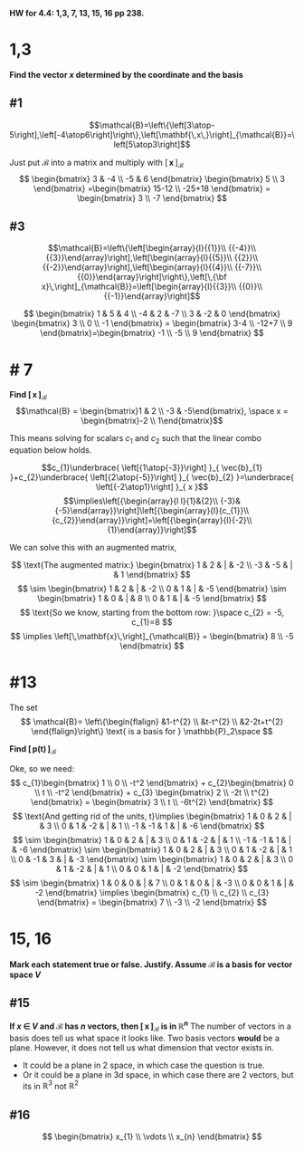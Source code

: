 **HW for 4.4: 1,3, 7, 13, 15, 16 pp 238.**

# 1,3
**Find the vector $x$ determined by the coordinate and the basis**
## #1
$$\mathcal{B}=\left\{\left[3\atop-5\right],\left[-4\atop6\right]\right\},\left[\mathbf{\,x\,}\right]_{\mathcal{B}}=\left[5\atop3\right]$$

Just put  $\mathcal{B}$ into a matrix and multiply with $\left[\,\mathbf{x}\,\right]_{\mathcal{B}}$
$$
\begin{bmatrix}
3 & -4 \\
-5 & 6
\end{bmatrix}
\begin{bmatrix}
5 \\
3
\end{bmatrix}
=\begin{bmatrix}
15-12 \\
-25+18
\end{bmatrix} = 
\begin{bmatrix}
3 \\
-7
\end{bmatrix}
$$

## #3
$$\mathcal{B}=\left\{\left[\begin{array}{l}{{1}}\\ {{-4}}\\ {{3}}\end{array}\right],\left[\begin{array}{l}{{5}}\\ {{2}}\\ {{-2}}\end{array}\right],\left[\begin{array}{l}{{4}}\\ {{-7}}\\ {{0}}\end{array}\right]\right\},\left[\,{\bf x}\,\right]_{\mathcal{B}}=\left[\begin{array}{l}{{3}}\\ {{0}}\\ {{-1}}\end{array}\right]$$

$$
\begin{bmatrix}
1 & 5 & 4 \\
-4 & 2 & -7 \\
3 & -2 & 0
\end{bmatrix} 
\begin{bmatrix}
3 \\
0 \\
-1
\end{bmatrix} =
\begin{bmatrix}
3-4 \\
-12+7 \\
9
\end{bmatrix}=\begin{bmatrix}
-1 \\
-5 \\
9
\end{bmatrix}
$$

# # 7
**Find $\left[\,\mathbf{x}\,\right]_{\mathcal{B}}$**
$$\mathcal{B} = \begin{bmatrix}1 & 2 \\ -3 & -5\end{bmatrix}, \space x = \begin{bmatrix}-2 \\ 1\end{bmatrix}$$


This means solving for scalars $c_{1}$ and $c_{2}$ such that the linear combo equation below holds.

$$c_{1}\underbrace{ \left[{1\atop{-3}}\right] }_{ \vec{b}_{1} }+c_{2}\underbrace{ \left[{2\atop{-5}}\right] }_{ \vec{b}_{2} }=\underbrace{ \left[{-2\atop1}\right] }_{ x }$$
$$\implies\left[{\begin{array}{l l}{1}&{2}\\ {-3}&{-5}\end{array}}\right]\left[{\begin{array}{l}{c_{1}}\\ {c_{2}}\end{array}}\right]=\left[{\begin{array}{l}{-2}\\ {1}\end{array}}\right]$$


We can solve this with an augmented matrix, 

$$
\text{The augmented matrix:}
\begin{bmatrix}
1 & 2 & | & -2 \\
-3 & -5 & | & 1
\end{bmatrix}
$$
$$
\sim \begin{bmatrix}
1 & 2 & | & -2 \\
0 & 1 & | & -5
\end{bmatrix} \sim 
\begin{bmatrix}
1 & 0 & | & 8 \\
0 & 1 & | & -5
\end{bmatrix}
$$
$$
\text{So we know, starting from the bottom row: }\space c_{2} = -5, c_{1}=8
$$
$$
\implies \left[\,\mathbf{x}\,\right]_{\mathcal{B}} = \begin{bmatrix}
8 \\
-5
\end{bmatrix}
$$


# #13
The set 
$$
\mathcal{B}=
\left\{\begin{flalign}
&1-t^{2} \\
&t-t^{2} \\
&2-2t+t^{2}
\end{flalign}\right\}
\text{  is a basis for } \mathbb{P}_2\space
$$

**Find $\left[\,\mathbf{p(t)}\,\right]_{\mathcal{B}}$**

Oke, so we need:
$$
c_{1}\begin{bmatrix}
1 \\
0 \\
-t^2
\end{bmatrix} + c_{2}\begin{bmatrix}
0 \\
t \\
-t^2
\end{bmatrix} + c_{3}
\begin{bmatrix}
2 \\
-2t \\
t^{2}
\end{bmatrix} = \begin{bmatrix}
3 \\
t \\
-6t^{2}
\end{bmatrix}
$$
$$
\text{And getting rid of the units,  t}\implies \begin{bmatrix}
1 & 0 & 2 & | & 3 \\
0 & 1 & -2 & | & 1 \\
-1 & -1 & 1 & | & -6
\end{bmatrix}
$$
$$
\sim \begin{bmatrix}
1 & 0 & 2 & | & 3 \\
0 & 1 & -2 & | & 1 \\
-1 & -1 & 1 & | & -6
\end{bmatrix} \sim 
\begin{bmatrix}
1 & 0 & 2 & | & 3 \\
0 & 1 & -2 & | & 1 \\
0 & -1 & 3 & | & -3
\end{bmatrix} \sim 
\begin{bmatrix}
1 & 0 & 2 & | & 3 \\
0 & 1 & -2 & | & 1 \\
0 & 0 & 1 & | & -2
\end{bmatrix}
$$
$$
\sim \begin{bmatrix}
1 & 0 & 0 & | & 7 \\
0 & 1 & 0 & | & -3 \\
0 & 0 & 1 & | & -2
\end{bmatrix} \implies
\begin{bmatrix}
c_{1} \\
c_{2} \\
c_{3}
\end{bmatrix} = 
\begin{bmatrix}
7 \\
-3 \\
-2
\end{bmatrix}
$$


# 15, 16
**Mark each statement true or false. Justify. Assume $\mathcal{B}$ is a basis for vector space $V$**

## #15
**If $x$ $\in$ $V$ and $\mathcal{B}$ has $n$ vectors, then $\left[\,\mathbf{x}\,\right]_{\mathcal{B}}$ is in $\mathbb{R}^n$**
The number of vectors in a basis does tell us what space it looks like. Two basis vectors **would** be a plane. However, it does not tell us what dimension that vector exists in. 
- It could be a plane in 2 space, in which case the question is true.
- Or it could be a plane in 3d space, in which case there are 2 vectors, but its in $\mathbb{R}^3$ not $\mathbb{R}^2$

## #16
$$
\begin{bmatrix}
x_{1} \\
\vdots \\
x_{n}
\end{bmatrix}
$$